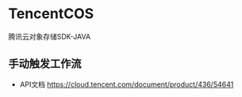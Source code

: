 # TencentCOS
腾讯云对象存储SDK-JAVA

## 手动触发工作流
* API文档 https://cloud.tencent.com/document/product/436/54641

